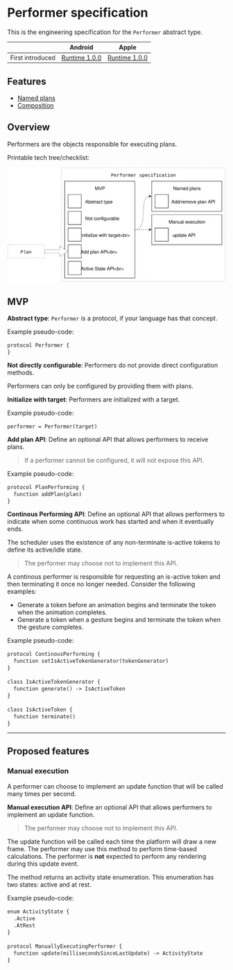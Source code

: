 # Performer specification

This is the engineering specification for the `Performer` abstract type.

|                  | Android | Apple |
| ---------------- |:-------:|:-----:|
| First introduced | [Runtime 1.0.0](https://github.com/material-motion/material-motion-runtime-android/releases)   | [Runtime 1.0.0](https://github.com/material-motion/material-motion-runtime-objc/releases/tag/v1.0.0) |

## Features

- [Named plans](named-plans.md)
- [Composition](performer-composition.md)

## Overview

Performers are the objects responsible for executing plans.

Printable tech tree/checklist:

![](../../_assets/PerformerTechTree.svg)

## MVP

**Abstract type**: `Performer` is a protocol, if your language has that concept.

Example pseudo-code:

    protocol Performer {
    }

**Not directly configurable**: Performers do not provide direct configuration methods.

Performers can only be configured by providing them with plans.

**Initialize with target**: Performers are initialized with a target.

Example pseudo-code:

    performer = Performer(target)

**Add plan API**: Define an optional API that allows performers to receive plans.

> If a performer cannot be configured, it will not expose this API.

Example pseudo-code:

    protocol PlanPerforming {
      function addPlan(plan)
    }

**Continous Performing API**: Define an optional API that allows performers to indicate when some continuous work has started and when it eventually ends.

The scheduler uses the existence of any non-terminate is-active tokens to define its active/idle state.

> The performer may choose not to implement this API.

A continous performer is responsible for requesting an is-active token and then terminating it once no longer needed. Consider the following examples:

- Generate a token before an animation begins and terminate the token when the animation completes.
- Generate a token when a gesture begins and terminate the token when the gesture completes.

Example pseudo-code:

    protocol ContinousPerforming {
      function setIsActiveTokenGenerator(tokenGenerator)
    }
    
    class IsActiveTokenGenerator {
      function generate() -> IsActiveToken
    }
    
    class IsActiveToken {
      function terminate()
    }

---

## Proposed features

### Manual execution

A performer can choose to implement an update function that will be called many times per second.

**Manual execution API**: Define an optional API that allows performers to implement an update function.

> The performer may choose not to implement this API.

The update function will be called each time the platform will draw a new frame. The performer may use this method to perform time-based calculations. The performer is **not** expected to perform any rendering during this update event.

The method returns an activity state enumeration. This enumeration has two states: active and at rest.

Example pseudo-code:

    enum ActivityState {
      .Active
      .AtRest
    }
    
    protocol ManuallyExecutingPerformer {
      function update(millisecondsSinceLastUpdate) -> ActivityState
    }
